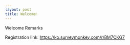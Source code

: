```yaml
---
layout: post
title: Welcome!
---
```


Welcome Remarks

Registration link:
https://ko.surveymonkey.com/r/BM7CKG7
